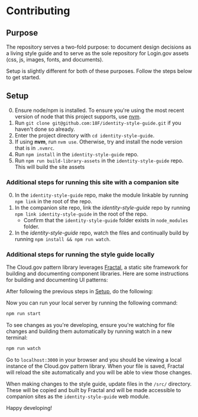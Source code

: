 
# Contributing

## Purpose

The repository serves a two-fold purpose: to document design decisions as a living style guide and to serve as the sole repository for Login.gov assets (css, js, images, fonts, and documents).

Setup is slightly different for both of these purposes. Follow the steps below to get started.

## Setup

0. Ensure node/npm is installed. To ensure you're using the most recent version of node that this project supports, use [nvm](https://github.com/creationix/nvm).
0. Run `git clone git@github.com:18F/identity-style-guide.git` if you haven't done so already.
0. Enter the project directory with `cd identity-style-guide`.
0. If using **nvm**, run `nvm use`. Otherwise, try and install the node version that is in `.nvmrc`.
0. Run `npm install` in the `identity-style-guide` repo.
0. Run `npm run build-library-assets` in the `identity-style-guide` repo. This will build the site assets


### Additional steps for running this site with a companion site

0. In the `identity-style-guide` repo, make the module linkable by running `npm link` in the root of the repo.
0. In the companion site repo, link the *identity-style-guide* repo by running `npm link identity-style-guide` in the root of the repo.
   - Confirm that the `identity-style-guide` folder exists in `node_modules` folder.
0. In the *identity-style-guide* repo, watch the files and continually build by running `npm install && npm run watch`.


### Additional steps for running the style guide locally

The Cloud.gov pattern library leverages [Fractal](http://fractal.build/guide), a static site framework for building and documenting component libraries. Here are some instructions for building and documenting UI patterns:

After following the previous steps in [Setup](#setup), do the following:

Now you can run your local server by running the following command:

```sh
npm run start
```

To see changes as you're developing, ensure you're watching for file changes and building them automatically by running watch in a new terminal:

```sh
npm run watch
```

Go to `localhost:3000` in your browser and you should be viewing a local instance of the Cloud.gov pattern library. When your file is saved, Fractal will reload the site automatically and you will be able to view those changes.

When making changes to the style guide, update files in the `/src/` directory. These will be copied and built by Fractal and will be made accessible to companion sites as the `identity-style-guide` web module.

Happy developing!
